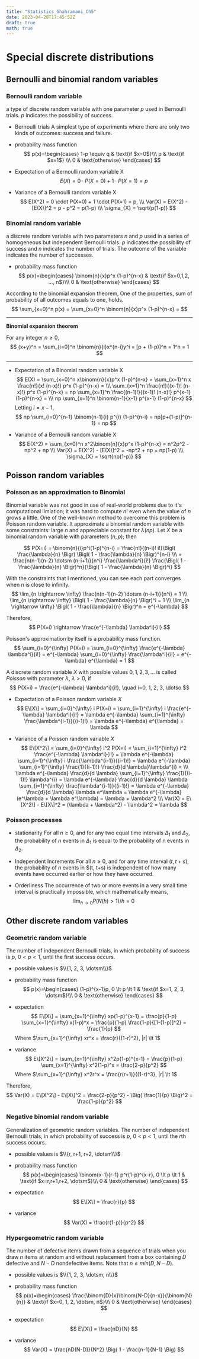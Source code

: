 ```yaml
---
title: "Statistics_Ghahramani_Ch5"
date: 2023-04-28T17:45:52Z
draft: true
math: true
---
```


# Special discrete distributions

## Bernoulli and binomial random variables

### Bernoulli random variable
a type of discrete random variable with one parameter $p$ used in Bernoulli trials. $p$ indicates the possibility of success.

- Bernoulli trials
A simplest type of experiments where there are only two kinds of outcomes: success and failure.

- probability mass function 
$$
p(x)=\begin{cases}
1-p \equiv q & \text{if $x=0$}\\\
p & \text{if $x=1$} \\\
0 & \text{otherwise}
\end{cases}
$$

- Expectation of a Bernoulli random variable X
$$
E(X) = 0 \cdot P(X=0) + 1 \cdot P(X= 1) = p
$$

- Variance of a Bernoulli random variable X
$$
E(X^2) = 0 \cdot P(X=0) + 1 \cdot P(X=1) = p, \\\
Var(X) = E(X^2) - [E(X)]^2 = p - p^2 = p(1-p) \\\
\sigma_{X} = \sqrt{p(1-p)}
$$

### Binomial random variable
a discrete random variable with two parameters $n$ and $p$ used in a series of homogeneous but independent Bernoulli trials. $p$ indicates the possibility of success and $n$ indicates the number of trials. The outcome of the variable indicates the number of successes.

- probability mass function 
$$
p(x)=\begin{cases}
\binom{n}{x}p^x (1-p)^{n-x} & \text{if $x=0,1,2, ..., n$}\\\
0 & \text{otherwise}
\end{cases}
$$

According to the binomial expansion theorem, One of the properties, sum of probability of all outcomes equals to one, holds.
$$
\sum_{x=0}^n p(x) = \sum_{x=0}^n \binom{n}{x}p^x (1-p)^{n-x} = 
$$

---
**Binomial expansion theorem**

For any integer $n \ge 0$,
$$
(x+y)^n = \sum_{i=0}^n \binom{n}{i}x^{n-i}y^i = [p + (1-p)]^n = 1^n = 1
$$

---

- Expectation of a Binomial random variable X
$$
E(X) = \sum_{x=0}^n x\binom{n}{x}p^x (1-p)^{n-x} = \sum_{x=1}^n x \frac{n!}{x! (n-x)!} p^x (1-p)^{n-x} = \\\
 \sum_{x=1}^n \frac{n!}{(x-1)! (n-x)!} p^x (1-p)^{n-x} = np \sum_{x=1}^n \frac{(n-1)!}{(x-1)! (n-x)!} p^{x-1} (1-p)^{n-x} = \\\
 np \sum_{x=1}^n \binom{n-1}{x-1} p^{x-1} (1-p)^{n-x}
$$
Letting $i = x-1$,
$$ 
 np \sum_{i=0}^{n-1} \binom{n-1}{i} p^{i} (1-p)^{n-i} = np[p+(1-p)]^{n-1} = np
$$

- Variance of a Bernoulli random variable X
$$
E(X^2) = \sum_{x=0}^n x^2\binom{n}{x}p^x (1-p)^{n-x} = n^2p^2 - np^2 + np \\\
Var(X) = E(X^2) - [E(X)]^2 = -np^2 + np = np(1-p) \\\
\sigma_{X} = \sqrt{np(1-p)}
$$

## Poisson random variables
### Poisson as an approximation to Binomial
Binomial variable was not good in use of real-world problems due to it's computational limiation; it was hard to compute $n!$ even when the value of $n$ grows a little. 
One of the well-known method to overcome this problem is Poisson random variable. It approximate a binomial random variable with some constraints: large $n$ and appreciable constant for $\lambda (np)$.
Let $X$ be a binomial random variable with parameters $(n, p)$; then

$$
P(X=i) = \binom{n}{i}p^i(1-p)^{n-i} = \frac{n!}{(n-i)! i!}\Bigl( \frac{\lambda}{n} \Bigr) \Bigl( 1 - \frac{\lambda}{n} \Bigr)^{n-i} \\\
= \frac{n(n-1)(n-2) \dotsm (n-i+1)}{n^i} \frac{\lambda^i}{i!} \frac{\Bigl( 1 - \frac{\lambda}{n} \Bigr)^n}{\Bigl( 1 - \frac{\lambda}{n} \Bigr)^i}
$$

With the constraints that I mentioned, you can see each part converges when $n$ is close to infinity.
$$
\lim_{n \rightarrow \infty} \frac{n(n-1)(n-2) \dotsm (n-i+1)}{n^i} = 1 \\\
\lim_{n \rightarrow \infty} \Bigl( 1 - \frac{\lambda}{n} \Bigr)^i = 1 \\\
\lim_{n \rightarrow \infty} \Bigl( 1 - \frac{\lambda}{n} \Bigr)^n = e^{-\lambda}
$$

Therefore,
$$
P(X=i) \rightarrow \frac{e^{-\lambda} \lambda^i}{i!}
$$

Poisson's approximation by itself is a probability mass function.
$$
\sum_{i=0}^{\infty} P(X=i) = \sum_{i=0}^{\infty} \frac{e^{-\lambda} \lambda^i}{i!} = e^{-\lambda} \sum_{i=0}^{\infty} \frac{\lambda^i}{i!} = e^{-\lambda} e^{\lambda} = 1
$$

A discrete random variable $X$ with possible values $0, 1, 2, 3, \dotso$ is called $Poisson$ with parameter $\lambda$, $\lambda \gt 0$, if
$$
P(X=i) = \frac{e^{-\lambda} \lambda^i}{i!}, \quad i=0, 1, 2, 3, \dotso
$$

- Expectation of a Poisson random variable $X$
$$
E\[X\] = \sum_{i=0}^{\infty} i P(X=i) = \sum_{i=1}^{\infty} i \frac{e^{-\lambda} \lambda^i}{i!} = \lambda e^{-\lambda} \sum_{i=1}^{\infty} \frac{\lambda^{i-1}}{(i-1)!} = \lambda e^{-\lambda} e^{\lambda} = \lambda
$$

- Variance of a Poisson random variable $X$
$$
E\[X^2\] = \sum_{i=0}^{\infty} i^2 P(X=i) = \sum_{i=1}^{\infty} i^2 \frac{e^{-\lambda} \lambda^i}{i!} = \lambda e^{-\lambda} \sum_{i=1}^{\infty} i \frac{\lambda^{i-1}}{(i-1)!} = \lambda e^{-\lambda} \sum_{i=1}^{\infty} \frac{1}{(i-1)!} \frac{d}{d \lambda}\lambda^{i} = \\\
\lambda e^{-\lambda} \frac{d}{d \lambda} \sum_{i=1}^{\infty} \frac{1}{(i-1)!} \lambda^{i} = \lambda e^{-\lambda} \frac{d}{d \lambda} \lambda \sum_{i=1}^{\infty} \frac{\lambda^{i-1}}{(i-1)!} = \lambda e^{-\lambda} \frac{d}{d \lambda} \lambda e^\lambda = \lambda e^{-\lambda} (e^\lambda + \lambda e^\lambda) = \lambda + \lambda^2 \\\
Var(X) = E\[X^2\] - E\[X\]^2 = (\lambda + \lambda^2) - \lambda^2 = \lambda
$$

### Poisson processes
- stationarity
For all $n \ge 0$, and for any two equal time intervals $\Delta_1$ and $\Delta_2$, the probability of $n$ events in $\Delta_1$ is equal to the probability of n events in $\Delta_2$.

- Independent Increments
For all $n \ge 0$, and for any time interval $(t, t+s)$, the probability of $n$ events in $(t, t+s) is independent of how many events have occurred earlier or how they have occurred.

- Orderliness
The occurrence of two or more events in a very small time interval is practically impossible, which mathematically means,
$$
\lim_{h \rightarrow 0} P(N(h) \gt 1)/h = 0
$$

## Other discrete random variables
### Geometric random variable
The number of independent Bernoulli trials, in which probability of success is $p$, $0 \lt p \lt 1$, until the first success occurs. 
- possible values is $\\{1, 2, 3, \dotsm\\}$
- probability mass function
$$
p(x)=\begin{cases}
(1-p)^{x-1}p, 0 \lt p \lt 1 & \text{if $x=1, 2, 3, \dotsm$}\\\
0 & \text{otherwise}
\end{cases}
$$

- expectation
$$
E\[X\] = \sum_{x=1}^{\infty} xp(1-p)^{x-1} = \frac{p}{1-p} \sum_{x=1}^{\infty} x(1-p)^x = \frac{p}{1-p} \frac{1-p}{[1-(1-p)]^2}  = \frac{1}{p}
$$
Where $\sum_{x=1}^{\infty} xr^x = \frac{r}{(1-r)^2}, |r| \lt 1$

- variance
$$
E\[X^2\] = \sum_{x=1}^{\infty} x^2p(1-p)^{x-1} = \frac{p}{1-p} \sum_{x=1}^{\infty} x^2(1-p)^x = \frac{2-p}{p^2}
$$
Where $\sum_{x=1}^{\infty} x^2r^x = \frac{r(r+1)}{(1-r)^3}, |r| \lt 1$

Therefore,
$$
Var(X) = E\[X^2\] - E\[X\]^2 = \frac{2-p}{p^2} - \Big( \frac{1}{p} \Big)^2 = \frac{1-p}{p^2}
$$

### Negative binomial random variable
Generalization of geometric random variables. The number of independent Bernoulli trials, in which probability of success is $p$, $0 \lt p \lt 1$, until the $r$th success occurs. 

- possible values is $\\{r, r+1, r+2, \dotsm\\}$
- probability mass function
$$
p(x)=\begin{cases}
\binom{x-1}{r-1} p^r(1-p)^{x-r}, 0 \lt p \lt 1 & \text{if $x=r,r+1,r+2, \dotsm$}\\\
0 & \text{otherwise}
\end{cases}
$$

- expectation
$$
E\[X\] = \frac{r}{p}
$$

- variance
$$
Var(X) = \frac{r(1-p)}{p^2}
$$

### Hypergeometric random variable
The number of defective items drawn from a sequence of trials when you draw $n$ items at random and without replacement from a box containing $D$ defective and $N-D$ nondefective items. Note that $n \le min(D, N-D)$.

- possible values is $\\{1, 2, 3, \dotsm, n\\}$

- probability mass function
$$
p(x)=\begin{cases}
\frac{\binom{D}{x}\binom{N-D}{n-x}}{\binom{N}{n}} & \text{if $x=0, 1, 2, \dotsm, n$}\\\
0 & \text{otherwise}
\end{cases}
$$

- expectation
$$
E\[X\] = \frac{nD}{N}
$$

- variance
$$
Var(X) = \frac{nD(N-D)}{N^2} \Big( 1 - \frac{n-1}{N-1} \Big)
$$

